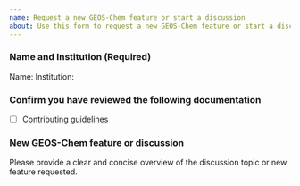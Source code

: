 ```yaml
---
name: Request a new GEOS-Chem feature or start a discussion
about: Use this form to request a new GEOS-Chem feature or start a discussion
---
```


### Name and Institution (Required)

Name:
Institution:

### Confirm you have reviewed the following documentation

- [ ] [Contributing guidelines](https://geos-chem.readthedocs.io/en/stable/reference/CONTRIBUTING.html)

### New GEOS-Chem feature or discussion

Please provide a clear and concise overview of the discussion topic or new feature requested.
